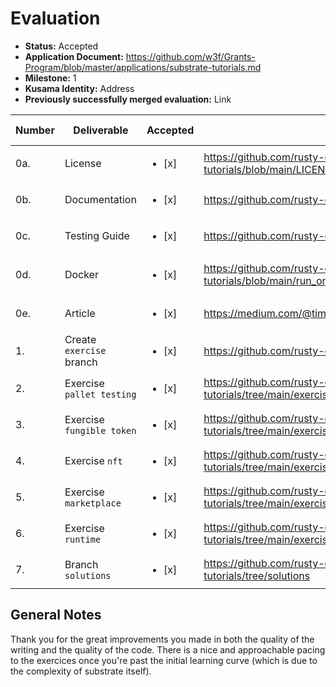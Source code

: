 # Evaluation

- **Status:** Accepted
- **Application Document:** https://github.com/w3f/Grants-Program/blob/master/applications/substrate-tutorials.md
- **Milestone:** 1
- **Kusama Identity:** Address
- **Previously successfully merged evaluation:** Link

| Number | Deliverable | Accepted | Link | Evaluation Notes |
| ------ | ----------- | -------- | ---- |----------------- |
| 0a. | License |<ul><li>[x] </li></ul>| https://github.com/rusty-crewmates/substrate-tutorials/blob/main/LICENSE | Apache 2.0 |
| 0b. | Documentation |<ul><li>[x] </li></ul>| https://github.com/rusty-crewmates/substrate-tutorials | |
| 0c. | Testing Guide |<ul><li>[x] </li></ul>| https://github.com/rusty-crewmates/substrate-tutorials | |
| 0d. | Docker |<ul><li>[x] </li></ul>| https://github.com/rusty-crewmates/substrate-tutorials/blob/main/run_one_exercise_tests.sh | Works after revision |
| 0e. | Article |<ul><li>[x] </li></ul>| https://medium.com/@timothedelabrouille/10efa2896ed2 | |
| 1. | Create `exercise` branch |<ul><li>[x] </li></ul>| https://github.com/rusty-crewmates/substrate-tutorials | |  
| 2. | Exercise `pallet testing` |<ul><li>[x] </li></ul>| https://github.com/rusty-crewmates/substrate-tutorials/tree/main/exercises/ex00-writing-tests | |
| 3. | Exercise `fungible token` |<ul><li>[x] </li></ul>| https://github.com/rusty-crewmates/substrate-tutorials/tree/main/exercises/ex01-fungible-token | |  
| 4. | Exercise `nft` |<ul><li>[x] </li></ul>| https://github.com/rusty-crewmates/substrate-tutorials/tree/main/exercises/ex03-nft | |
| 5. | Exercise `marketplace` |<ul><li>[x] </li></ul>| https://github.com/rusty-crewmates/substrate-tutorials/tree/main/exercises/ex04-marketplace | |  
| 6. | Exercise `runtime` |<ul><li>[x] </li></ul>| https://github.com/rusty-crewmates/substrate-tutorials/tree/main/exercises/ex02-runtime | |
| 7. | Branch `solutions` |<ul><li>[x] </li></ul>| https://github.com/rusty-crewmates/substrate-tutorials/tree/solutions | |


## General Notes

Thank you for the great improvements you made in both the quality of the writing and the quality of the code. There is a nice and approachable pacing to the exercices once you're past the initial learning curve (which is due to the complexity of substrate itself).

